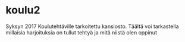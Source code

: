 # koulu2
Syksyn 2017 Koulutehtäville tarkoitettu kansiosto.
Täältä voi tarkastella millaisia harjoituksia on tullut tehtyä ja mitä niistä olen oppinut
